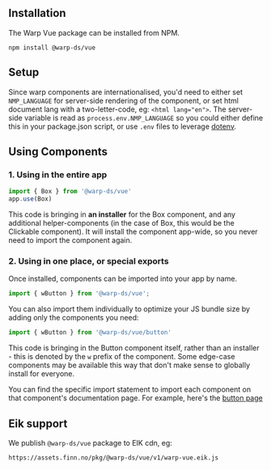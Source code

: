 ## Installation

The Warp Vue package can be installed from NPM.

```shell
npm install @warp-ds/vue
```

## Setup

Since warp components are internationalised, you'd need to either set `NMP_LANGUAGE` for server-side rendering of the component, or set html document lang with a two-letter-code, eg: `<html lang="en">`. The server-side variable is read as `process.env.NMP_LANGUAGE` so you could either define this in your package.json script, or use `.env` files to leverage [dotenv](https://github.com/motdotla/dotenv).


## Using Components

### 1. Using in the entire app

```js
import { Box } from '@warp-ds/vue'
app.use(Box)
```

This code is bringing in **an installer** for the Box component, and any additional helper-components (in the case of Box, this would be the Clickable component). It will install the component app-wide, so you never need to import the component again.

### 2. Using in one place, or special exports

Once installed, components can be imported into your app by name.

```js
import { wButton } from '@warp-ds/vue';
```

You can also import them individually to optimize your JS bundle size by adding only the components you need:
```js
import { wButton } from '@warp-ds/vue/button'

```

This code is bringing in the Button component itself, rather than an installer - this is denoted by the `w` prefix of the component. Some edge-case components may be available this way that don't make sense to globally install for everyone.

You can find the specific import statement to import each component on that
component's documentation page. For example, here's the [button page](/components/buttons/)

## Eik support
We publish `@warp-ds/vue` package to EIK cdn, eg:
```
https://assets.finn.no/pkg/@warp-ds/vue/v1/warp-vue.eik.js
```
